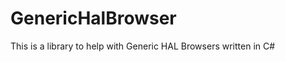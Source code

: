 GenericHalBrowser
=================

This is a library to help with Generic HAL Browsers written in C#
